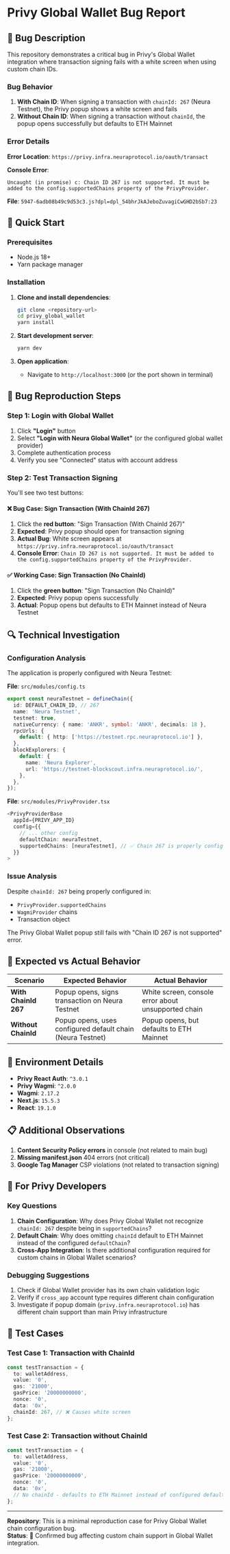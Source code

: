 # Privy Global Wallet Bug Report

## 🐛 Bug Description

This repository demonstrates a critical bug in Privy's Global Wallet integration where transaction signing fails with a white screen when using custom chain IDs.

### Bug Behavior

1. **With Chain ID**: When signing a transaction with `chainId: 267` (Neura Testnet), the Privy popup shows a white screen and fails
2. **Without Chain ID**: When signing a transaction without `chainId`, the popup opens successfully but defaults to ETH Mainnet

### Error Details

**Error Location**: `https://privy.infra.neuraprotocol.io/oauth/transact`

**Console Error**:
```
Uncaught (in promise) c: Chain ID 267 is not supported. It must be added to the config.supportedChains property of the PrivyProvider.
```

**File**: `5947-6adb08b49c9d53c3.js?dpl=dpl_54bhrJkAJeboZuvagiCwGHD2bSb7:23`

## 🚀 Quick Start

### Prerequisites

- Node.js 18+ 
- Yarn package manager

### Installation

1. **Clone and install dependencies**:
   ```bash
   git clone <repository-url>
   cd privy_global_wallet
   yarn install
   ```

2. **Start development server**:
   ```bash
   yarn dev
   ```

3. **Open application**:
   - Navigate to `http://localhost:3000` (or the port shown in terminal)

## 🧪 Bug Reproduction Steps

### Step 1: Login with Global Wallet

1. Click **"Login"** button
2. Select **"Login with Neura Global Wallet"** (or the configured global wallet provider)
3. Complete authentication process
4. Verify you see "Connected" status with account address

### Step 2: Test Transaction Signing

You'll see two test buttons:

#### ❌ **Bug Case: Sign Transaction (With ChainId 267)**
1. Click the **red button**: "Sign Transaction (With ChainId 267)"
2. **Expected**: Privy popup should open for transaction signing
3. **Actual Bug**: White screen appears at `https://privy.infra.neuraprotocol.io/oauth/transact`
4. **Console Error**: `Chain ID 267 is not supported. It must be added to the config.supportedChains property of the PrivyProvider.`

#### ✅ **Working Case: Sign Transaction (No ChainId)**
1. Click the **green button**: "Sign Transaction (No ChainId)"
2. **Expected**: Privy popup opens successfully
3. **Actual**: Popup opens but defaults to ETH Mainnet instead of Neura Testnet

## 🔍 Technical Investigation

### Configuration Analysis

The application is properly configured with Neura Testnet:

**File**: `src/modules/config.ts`
```typescript
export const neuraTestnet = defineChain({
  id: DEFAULT_CHAIN_ID, // 267
  name: 'Neura Testnet',
  testnet: true,
  nativeCurrency: { name: 'ANKR', symbol: 'ANKR', decimals: 18 },
  rpcUrls: {
    default: { http: ['https://testnet.rpc.neuraprotocol.io'] },
  },
  blockExplorers: {
    default: {
      name: 'Neura Explorer',
      url: 'https://testnet-blockscout.infra.neuraprotocol.io/',
    },
  },
});
```

**File**: `src/modules/PrivyProvider.tsx`
```typescript
<PrivyProviderBase
  appId={PRIVY_APP_ID}
  config={{
    // ... other config
    defaultChain: neuraTestnet,
    supportedChains: [neuraTestnet], // ✅ Chain 267 is properly configured
  }}
>
```

### Issue Analysis

Despite `chainId: 267` being properly configured in:
- `PrivyProvider.supportedChains`
- `WagmiProvider` chains
- Transaction object

The Privy Global Wallet popup still fails with "Chain ID 267 is not supported" error.

## 🎯 Expected vs Actual Behavior

| Scenario | Expected Behavior | Actual Behavior |
|----------|------------------|-----------------|
| **With ChainId 267** | Popup opens, signs transaction on Neura Testnet | White screen, console error about unsupported chain |
| **Without ChainId** | Popup opens, uses configured default chain (Neura Testnet) | Popup opens, but defaults to ETH Mainnet |

## 🔧 Environment Details

- **Privy React Auth**: `^3.0.1`
- **Privy Wagmi**: `^2.0.0`
- **Wagmi**: `2.17.2`
- **Next.js**: `15.5.3`
- **React**: `19.1.0`

## 📋 Additional Observations

1. **Content Security Policy errors** in console (not related to main bug)
2. **Missing manifest.json** 404 errors (not critical)
3. **Google Tag Manager** CSP violations (not related to transaction signing)

## 🎯 For Privy Developers

### Key Questions

1. **Chain Configuration**: Why does Privy Global Wallet not recognize `chainId: 267` despite being in `supportedChains`?
2. **Default Chain**: Why does omitting `chainId` default to ETH Mainnet instead of the configured `defaultChain`?
3. **Cross-App Integration**: Is there additional configuration required for custom chains in Global Wallet scenarios?

### Debugging Suggestions

1. Check if Global Wallet provider has its own chain validation logic
2. Verify if `cross_app` account type requires different chain configuration
3. Investigate if popup domain (`privy.infra.neuraprotocol.io`) has different chain support than main Privy infrastructure

## 📝 Test Cases

### Test Case 1: Transaction with ChainId
```typescript
const testTransaction = {
  to: walletAddress,
  value: '0',
  gas: '21000',
  gasPrice: '20000000000',
  nonce: '0',
  data: '0x',
  chainId: 267, // ❌ Causes white screen
};
```

### Test Case 2: Transaction without ChainId
```typescript
const testTransaction = {
  to: walletAddress,
  value: '0',
  gas: '21000',
  gasPrice: '20000000000',
  nonce: '0',
  data: '0x',
  // No chainId - defaults to ETH Mainnet instead of configured defaultChain
};
```

---

**Repository**: This is a minimal reproduction case for Privy Global Wallet chain configuration bug.  
**Status**: 🐛 Confirmed bug affecting custom chain support in Global Wallet integration.